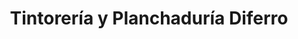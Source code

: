 ---
title: "Tintorería y Planchaduría Diferro"
url: /zapopan/tintoreria-y-planchaduria-diferro/
shop: Wäscherei
---
